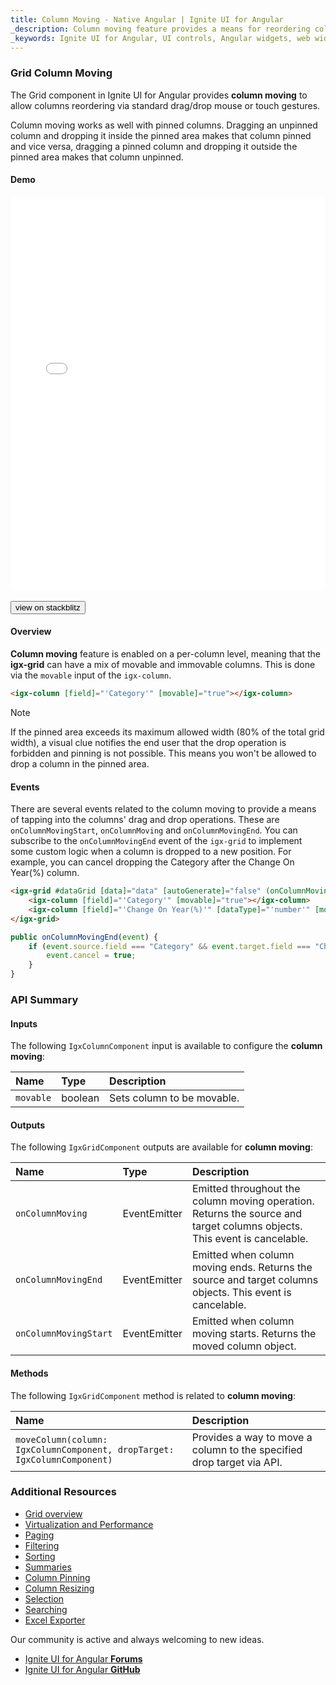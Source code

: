 ```yaml
---
title: Column Moving - Native Angular | Ignite UI for Angular
_description: Column moving feature provides a means for reordering columns interactively via a standard drag/drop mouse gesture.
_keywords: Ignite UI for Angular, UI controls, Angular widgets, web widgets, UI widgets, Angular, Native Angular Components Suite, Native Angular Controls, Native Angular Components Library, Angular Data Grid component, Angular Data Grid control, Native Angular Components, Angular Grid component, Angular Grid control, Angular High Performance Grid, Column Moving, Grid Column Moving, Angular Grid Column Moving, Angular column moving
---
```


### Grid Column Moving

The Grid component in Ignite UI for Angular provides **column moving** to allow columns reordering via standard drag/drop mouse or touch gestures.

Column moving works as well with pinned columns. Dragging an unpinned column and dropping it inside the pinned area makes that column pinned and vice versa, dragging a pinned column and dropping it outside the pinned area makes that column unpinned.

#### Demo

<div class="sample-container loading" style="height:630px">
    <iframe id="column-moving-sample-iframe" src='{environment:demosBaseUrl}/grid-moving-sample' width="100%" height="100%" seamless frameBorder="0" onload="onSampleIframeContentLoaded(this);"></iframe>
</div>
<br/>
<div>
<button data-localize="stackblitz" class="stackblitz-btn" data-iframe-id="column-moving-sample-iframe" data-demos-base-url="{environment:demosBaseUrl}">view on stackblitz</button>
</div>
<div class="divider--half"></div>

#### Overview
**Column moving** feature is enabled on a per-column level, meaning that the **igx-grid** can have a mix of movable and immovable columns. This is done via the `movable` input of the `igx-column`.

```html
<igx-column [field]="'Category'" [movable]="true"></igx-column>
```

> [!NOTE]
> If the pinned area exceeds its maximum allowed width (80% of the total grid width), a visual clue notifies the end user that the drop operation is forbidden and pinning is not possible. This means you won't be allowed to drop a column in the pinned area.

#### Events
There are several events related to the column moving to provide a means of tapping into the columns' drag and drop operations. These are `onColumnMovingStart`, `onColumnMoving` and `onColumnMovingEnd`. 
You can subscribe to the `onColumnMovingEnd` event of the `igx-grid` to implement some custom logic when a column is dropped to a new position. For example, you can cancel dropping the Category after the Change On Year(%) column.

```html
<igx-grid #dataGrid [data]="data" [autoGenerate]="false" (onColumnMovingEnd)="onColumnMovingEnd($event)">
    <igx-column [field]="'Category'" [movable]="true"></igx-column>
    <igx-column [field]="'Change On Year(%)'" [dataType]="'number'" [movable]="true" ></igx-column>
</igx-grid>
```

```typescript
public onColumnMovingEnd(event) {
    if (event.source.field === "Category" && event.target.field === "Change On Year(%)") {
        event.cancel = true;
    }
}
```

### API Summary

#### Inputs
The following `IgxColumnComponent` input is available to configure the **column moving**:

| Name | Type | Description |
| :--- | :--- | :--- |
|`movable`|boolean|Sets column to be movable.|

<div class="divider--half"></div>

#### Outputs
The following `IgxGridComponent` outputs are available for **column moving**:

| Name | Type | Description |
| :--- | :--- | :--- |
|`onColumnMoving`| EventEmitter |Emitted throughout the column moving operation. Returns the source and target columns objects. This event is cancelable.|
|`onColumnMovingEnd`| EventEmitter |Emitted when column moving ends. Returns the source and target columns objects. This event is cancelable.|
|`onColumnMovingStart`| EventEmitter |Emitted when column moving starts. Returns the moved column object.|

<div class="divider--half"></div>

#### Methods
The following `IgxGridComponent` method is related to **column moving**:

| Name | Description |
| :--- | :--- |
|`moveColumn(column: IgxColumnComponent, dropTarget: IgxColumnComponent)` | Provides a way to move a column to the specified drop target via API. |

<div class="divider--half"></div>

### Additional Resources
<div class="divider--half"></div>

* [Grid overview](grid.md)
* [Virtualization and Performance](grid_virtualization.md)
* [Paging](grid_paging.md)
* [Filtering](grid_filtering.md)
* [Sorting](grid_sorting.md)
* [Summaries](grid_summaries.md)
* [Column Pinning](grid_column_pinning.md)
* [Column Resizing](grid_column_resizing.md)
* [Selection](grid_selection.md)
* [Searching](grid_search.md)
* [Excel Exporter](integration_excel.md)

<div class="divider--half"></div>
Our community is active and always welcoming to new ideas.

* [Ignite UI for Angular **Forums**](https://www.infragistics.com/community/forums/f/ignite-ui-for-angular)
* [Ignite UI for Angular **GitHub**](https://github.com/IgniteUI/igniteui-angular)
